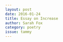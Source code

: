 ```yaml
---
layout: post 
date: 2016-01-24
title: Essay on Increase
author: Sarah Fox
category: poetry
issue: tammy
---
```


